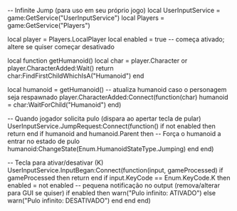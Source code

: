 -- Infinite Jump (para uso em seu próprio jogo)
local UserInputService = game:GetService("UserInputService")
local Players = game:GetService("Players")

local player = Players.LocalPlayer
local enabled = true -- começa ativado; altere se quiser começar desativado

local function getHumanoid()
    local char = player.Character or player.CharacterAdded:Wait()
    return char:FindFirstChildWhichIsA("Humanoid")
end

local humanoid = getHumanoid()
-- atualiza humanoid caso o personagem seja respawnado
player.CharacterAdded:Connect(function(char)
    humanoid = char:WaitForChild("Humanoid")
end)

-- Quando jogador solicita pulo (dispara ao apertar tecla de pular)
UserInputService.JumpRequest:Connect(function()
    if not enabled then return end
    if humanoid and humanoid.Parent then
        -- Força o humanoid a entrar no estado de pulo
        humanoid:ChangeState(Enum.HumanoidStateType.Jumping)
    end
end)

-- Tecla para ativar/desativar (K)
UserInputService.InputBegan:Connect(function(input, gameProcessed)
    if gameProcessed then return end
    if input.KeyCode == Enum.KeyCode.K then
        enabled = not enabled
        -- pequena notificação no output (remova/alterar para GUI se quiser)
        if enabled then
            warn("Pulo infinito: ATIVADO")
        else
            warn("Pulo infinito: DESATIVADO")
        end
    end
end)
